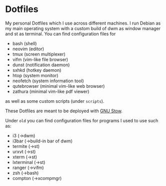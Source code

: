 # Dotfiles

My personal Dotfiles which I use across different machines. I run Debian as my main operating system with a custom build of dwm as window manager and st as terminal.
You can find configuration files for

* bash (shell)
* neovim (editor)
* tmux (screen multiplexer)
* vifm (vim-like file browser)
* dunst (notification daemon)
* sxhkd (hotkey daemon)
* htop (system monitor)
* neofetch (system information tool)
* qutebrowser (minimal vim-like web browser)
* zathura (minimal vim-like pdf viewer)

as well as some custom scripts (under `scripts`).

These Dotfiles are meant to be deployed with [GNU Stow](https://stevenrbaker.com/tech/managing-dotfiles-with-gnu-stow.html).

Under `old` you can find configuration files for programs I used to use such as:

* i3 (->dwm)
* i3bar (->build-in bar of dwm)
* termite (->st)
* urxvt (->st)
* xterm (->st)
* lxterminal (->st)
* ranger (->vifm)
* zsh (->bash)
* compton (->xcompmgr)
<!--
If you are looking for some awesome Void Linux wallpapers I can suggest [here](https://alkusin.net/voidlinux/en#wallpapers).
-->
